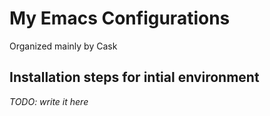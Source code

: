 # My Emacs Configurations

Organized mainly by Cask

## Installation steps for intial environment

*TODO: write it here*
